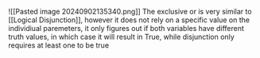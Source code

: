 ![[Pasted image 20240902135340.png]]
The exclusive or is very similar to [[Logical Disjunction]], however it does not rely on a specific value on the individiual paremeters, it only figures out if both variables have different truth values, in which case it will result in True, while disjunction only requires at least one to be true
